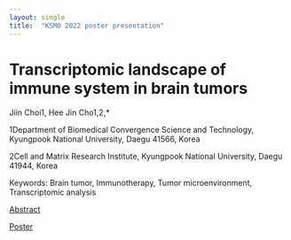 ```yaml
---
layout: single
title:  "KSMO 2022 poster presentation"
---
```


# Transcriptomic landscape of immune system in brain tumors

Jiin Choi1, Hee Jin Cho1,2,*

1Department of Biomedical Convergence Science and Technology, Kyungpook National University, Daegu 41566, Korea

2Cell and Matrix Research Institute, Kyungpook National University, Daegu 41944, Korea


Keywords: Brain tumor, Immunotherapy, Tumor microenvironment, Transcriptomic analysis


[Abstract](https://jiin04018.github.io/Curriculum-Vitae/Abstract.pdf)

[Poster](https://jiin04018.github.io/Curriculum-Vitae/ABST-000158_JiinChoi.pdf)

